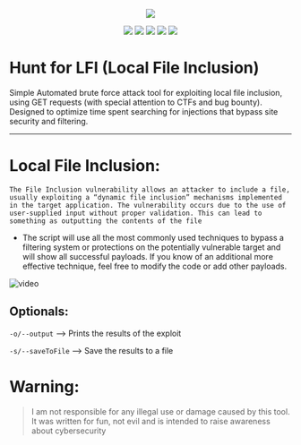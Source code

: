 <div><center>

  <img src="https://github.com/Jsmoreira02/LFI-Hunter/assets/103542430/3b9e846a-f2dd-44a9-8329-0bcf7eabacfd"></br>
  
</center></div>

<div align="center">
  <img src="https://img.shields.io/badge/Language%20-Python3-green.svg">
  <img src="https://img.shields.io/badge/License%20-GPL 2.0-blue.svg">
  <img src="https://img.shields.io/badge/Type%20-Hacking tool | CTF tool-darkblue.svg"">
  <img src="https://img.shields.io/badge/OS%20-Windows, Linux-red.svg"">
  <img src="https://img.shields.io/badge/Local File Inclusion%20-teste?style=flat-square">
</div>


# Hunt for LFI (Local File Inclusion)
Simple Automated brute force attack tool for exploiting local file inclusion, using GET requests (with special attention to CTFs and bug bounty). Designed to optimize time spent searching for injections that bypass site security and filtering.

-------
# Local File Inclusion: 
``The File Inclusion vulnerability allows an attacker to include a file, usually exploiting a “dynamic file inclusion” mechanisms implemented in the target application. The vulnerability occurs due to the use of user-supplied input without proper validation. This can lead to something as outputting the contents of the file``

- The script will use all the most commonly used techniques to bypass a filtering system or protections on the potentially vulnerable target and will show all successful payloads. If you know of an additional more effective technique, feel free to modify the code or add other payloads.

![video](https://github.com/Jsmoreira02/LFI-Hunter/assets/103542430/4df2df13-d3a9-4421-a755-36f40370d21a)

## Optionals:

`-o/--output` --> Prints the results of the exploit 

`-s/--saveToFile` --> Save the results to a file

# Warning:    
> I am not responsible for any illegal use or damage caused by this tool. It was written for fun, not evil and is intended to raise awareness about cybersecurity
